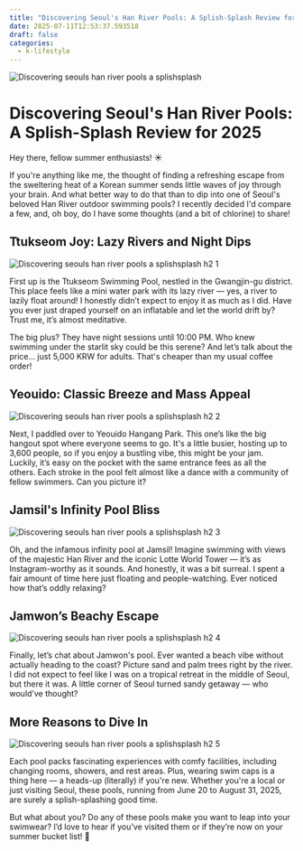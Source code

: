 ```yaml
---
title: "Discovering Seoul's Han River Pools: A Splish-Splash Review for 2025"
date: 2025-07-11T12:53:37.593518
draft: false
categories:
  - k-lifestyle
---
```

![Discovering seouls han river pools a splishsplash ](/images/discovering-seouls-han-river-pools-a-splishsplash-.webp)

# Discovering Seoul's Han River Pools: A Splish-Splash Review for 2025

Hey there, fellow summer enthusiasts! ☀️ 

If you're anything like me, the thought of finding a refreshing escape from the sweltering heat of a Korean summer sends little waves of joy through your brain. And what better way to do that than to dip into one of Seoul's beloved Han River outdoor swimming pools? I recently decided I'd compare a few, and, oh boy, do I have some thoughts (and a bit of chlorine) to share!

## Ttukseom Joy: Lazy Rivers and Night Dips

![Discovering seouls han river pools a splishsplash  h2 1](/images/discovering-seouls-han-river-pools-a-splishsplash--h2-1.webp)


First up is the Ttukseom Swimming Pool, nestled in the Gwangjin-gu district. This place feels like a mini water park with its lazy river — yes, a river to lazily float around! I honestly didn’t expect to enjoy it as much as I did. Have you ever just draped yourself on an inflatable and let the world drift by? Trust me, it’s almost meditative. 

The big plus? They have night sessions until 10:00 PM. Who knew swimming under the starlit sky could be this serene? And let’s talk about the price... just 5,000 KRW for adults. That's cheaper than my usual coffee order!

## Yeouido: Classic Breeze and Mass Appeal

![Discovering seouls han river pools a splishsplash  h2 2](/images/discovering-seouls-han-river-pools-a-splishsplash--h2-2.webp)


Next, I paddled over to Yeouido Hangang Park. This one’s like the big hangout spot where everyone seems to go. It's a little busier, hosting up to 3,600 people, so if you enjoy a bustling vibe, this might be your jam. Luckily, it’s easy on the pocket with the same entrance fees as all the others. Each stroke in the pool felt almost like a dance with a community of fellow swimmers. Can you picture it?

## Jamsil's Infinity Pool Bliss

![Discovering seouls han river pools a splishsplash  h2 3](/images/discovering-seouls-han-river-pools-a-splishsplash--h2-3.webp)


Oh, and the infamous infinity pool at Jamsil! Imagine swimming with views of the majestic Han River and the iconic Lotte World Tower — it’s as Instagram-worthy as it sounds. And honestly, it was a bit surreal. I spent a fair amount of time here just floating and people-watching. Ever noticed how that’s oddly relaxing?

## Jamwon’s Beachy Escape

![Discovering seouls han river pools a splishsplash  h2 4](/images/discovering-seouls-han-river-pools-a-splishsplash--h2-4.webp)


Finally, let’s chat about Jamwon's pool. Ever wanted a beach vibe without actually heading to the coast? Picture sand and palm trees right by the river. I did not expect to feel like I was on a tropical retreat in the middle of Seoul, but there it was. A little corner of Seoul turned sandy getaway — who would’ve thought?

## More Reasons to Dive In

![Discovering seouls han river pools a splishsplash  h2 5](/images/discovering-seouls-han-river-pools-a-splishsplash--h2-5.webp)


Each pool packs fascinating experiences with comfy facilities, including changing rooms, showers, and rest areas. Plus, wearing swim caps is a thing here — a heads-up (literally) if you're new. Whether you're a local or just visiting Seoul, these pools, running from June 20 to August 31, 2025, are surely a splish-splashing good time.

But what about you? Do any of these pools make you want to leap into your swimwear? I’d love to hear if you’ve visited them or if they’re now on your summer bucket list! 🌊
